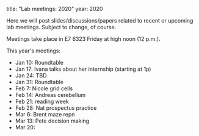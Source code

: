 title: "Lab meetings: 2020"
year: 2020

Here we will post slides/discussions/papers related to recent or upcoming lab meetings. Subject to change, of course.

Meetings take place in E7 6323 Friday at high noon (12 p.m.).

This year's meetings:

* Jan 10: Roundtable
* Jan 17: Ivana talks about her internship (starting at 1p)
* Jan 24: TBD
* Jan 31: Roundtable
* Feb 7: Nicole grid cells
* Feb 14: Andreas cerebellum
* Feb 21: reading week
* Feb 28: Nat prospectus practice
* Mar 6: Brent maze repn
* Mar 13: Pete decision making
* Mar 20:

